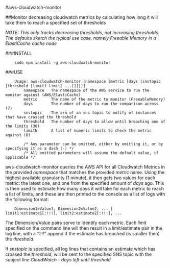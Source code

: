 #aws-cloudwatch-monitor

##Monitor decreasing cloudwatch metrics by calculating how long it will take them to reach a specified set of thresholds

_*NOTE:* This only tracks decreasing thresholds, not increasing thresholds. The defaults sketch the typical use case, namely Freeable Memory in a ElastiCache cache node_

###INSTALL

```
    sudo npm install -g aws-cloudwatch-monitor
```

###USE

```
    Usage: aws-cloudwatch-monitor [namespace [metric [days [snstopic [threshold [limit1 limit2 ...]]]]]]
        namespace   The namespace of the AWS service to run the monitor against (AWS/ElastiCache)
        metric      The name of the metric to monitor (FreeableMemory)
        days        The number of days to run the comparison across (7)
        snstopic    The arn of an sns topic to notify of instances that have crossed the threshold
        threshold   The number of days to allow until breaching one of the limits (30)
        limitN      A list of numeric limits to check the metric against (0)

        /* Any parameter can be omitted, either by omitting it, or by specifying it as a dash (-) */
        /* All omitted parameters will assume the default value, if applicable */
```

aws-cloudwatch-monitor queries the AWS API for all Cloudwatch Metrics in the provided *namespace* that matches the provided *metric* name. Using the highest available granularity (1 minute), it then gets two values for each metric: the latest one, and one from the specified amount of *days* ago. This is then used to estimate how many days it will take for each metric to reach a list of limits, and these are then printed to the console as a list of logs with the following format:

```
    Dimension1=Value1, Dimension2=Value2, ... | limit1:estimate1[:!!!], limit2:estimate2[:!!!], ...
```

The Dimension/Value pairs serve to identify each metric. Each *limit* specified on the command line will then result in a limit/estimate pair in the log line, with a ":!!!" append if the estimate has breached (is smaller then) the *threshold*.

If *snstopic* is specified, all log lines that contains an estimate which has crossed the *threshold*, will be sent to the specified SNS topic with the subject line _CloudWatch - days left until threshold_
